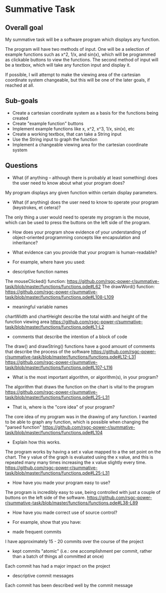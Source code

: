 # Summative Task

## Overall goal

My summative task will be a software program which displays any function.

The program will have two methods of input. One will be a selection of example functions such as x^2, 1/x, and sin(x), which will be programmed as clickable buttons to view the functions. The second method of input will be a textbox, which will take any function input and display it.

If possible, I will attempt to make the viewing area of the cartesian coordinate system changeable, but this will be one of the later goals, if reached at all.

## Sub-goals

* Create a cartesian coordinate system as a basis for the functions being created
* Create "example function" buttons
* Implement example functions like x, x^2, x^3, 1/x, sin(x), etc
* Create a working textbox, that can take a String input
* Use the String input to graph the function
* Implement a changeable viewing area for the cartesian coordinate system

## Questions

* What (if anything – although there is probably at least something) does the user need to know about what your program does?

My program displays any given function within certain display parameters.

* What (if anything) does the user need to know to operate your program (keystrokes, et cetera)?

The only thing a user would need to operate my program is the mouse, which can be used to press the buttons on the left side of the program.

* How does your program show evidence of your understanding of object-oriented programming concepts like encapsulation and inheritance?



* What evidence can you provide that your program is human-readable?



* For example, where have you used:
* descriptive function names

The mouseClicked() function:
https://github.com/rsgc-power-r/summative-task/blob/master/functions/functions.pde#L62
The drawWord() function:
https://github.com/rsgc-power-r/summative-task/blob/master/functions/functions.pde#L108-L109

* meaningful variable names

chartWidth and chartHeight describe the total width and height of the function viewing area
https://github.com/rsgc-power-r/summative-task/blob/master/functions/functions.pde#L1-L2

* comments that describe the intention of a block of code

The draw() and drawString() functions have a good amount of comments that describe the process of the software
https://github.com/rsgc-power-r/summative-task/blob/master/functions/functions.pde#L12-L31
https://github.com/rsgc-power-r/summative-task/blob/master/functions/functions.pde#L107-L116

* What is the most important algorithm, or algorithm(s), in your program?

The algorithm that draws the function on the chart is vital to the program
https://github.com/rsgc-power-r/summative-task/blob/master/functions/functions.pde#L25-L31

* That is, where is the "core idea" of your program?

The core idea of my program was in the drawing of any function. I wanted to be able to graph any function, which is possible when changing the "parsed function"
https://github.com/rsgc-power-r/summative-task/blob/master/functions/functions.pde#L104

* Explain how this works.

The program works by having a set x value mapped to a the set point on the chart. The y value of the graph is evaluated using the x value, and this is repeated many many times increasing the x value slightly every time.
https://github.com/rsgc-power-r/summative-task/blob/master/functions/functions.pde#L25-L31

* How have you made your program easy to use?

The program is incredibly easy to use, being controlled with just a couple of buttons on the left side of the software.
https://github.com/rsgc-power-r/summative-task/blob/master/functions/functions.pde#L38-L89

* How have you made correct use of source control?



* For example, show that you have:
* made frequent commits

I have approximately 15 - 20 commits over the course of the project

* kept commits "atomic" (i.e.: one accomplishment per commit, rather than a batch of things all committed at once)

Each commit has had a major impact on the project

* descriptive commit messages

Each commit has been described well by the commit message


